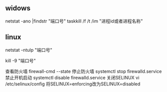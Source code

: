 ## widows 

netstat -ano |findstr "端口号"
taskkill /f /t /im "进程id或者进程名称"


## linux 

netstat -ntulp "端口号"

kill -9 "端口号"


查看防火墙     firewall-cmd --state
停止防火墙     systemctl stop firewalld.service
禁止开机启动   systemctl disable firewalld.service
关闭SELINUX
vi /etc/selinux/config
将SELINUX=enforcing改为SELINUX=disabled
